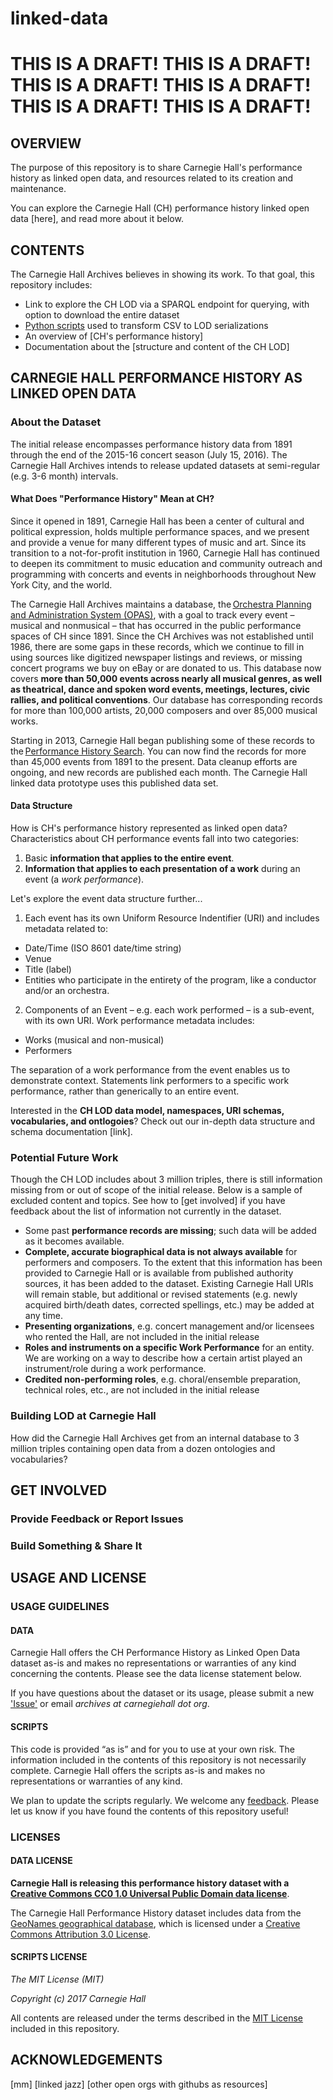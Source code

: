 # linked-data
# THIS IS A DRAFT! THIS IS A DRAFT! THIS IS A DRAFT! THIS IS A DRAFT! THIS IS A DRAFT! THIS IS A DRAFT! 

## OVERVIEW

The purpose of this repository is to share Carnegie Hall's performance history as linked open data, and resources related to its creation and maintenance. 

You can explore the Carnegie Hall (CH) performance history linked open data [here], and read more about it below.

## CONTENTS

The Carnegie Hall Archives believes in showing its work. To that goal, this repository includes:
- Link to explore the CH LOD via a SPARQL endpoint for querying, with option to download the entire dataset
- [Python scripts](/scripts/scripts-overview.md) used to transform CSV to LOD serializations
- An overview of [CH's performance history]
- Documentation about the [structure and content of the CH LOD]

## CARNEGIE HALL PERFORMANCE HISTORY AS LINKED OPEN DATA

### About the Dataset
The initial release encompasses performance history data from 1891 through the end of the 2015-16 concert season (July 15, 2016). The Carnegie Hall Archives intends to release updated datasets at semi-regular (e.g. 3-6 month) intervals.

#### What Does "Performance History" Mean at CH?

Since it opened in 1891, Carnegie Hall has been a center of cultural and political expression, holds multiple performance spaces, and we present and provide a venue for many different types of music and art. Since its transition to a not-for-profit institution in 1960, Carnegie Hall has continued to deepen its commitment to music education and community outreach and programming with concerts and events in neighborhoods throughout New York City, and the world.

The Carnegie Hall Archives maintains a database, the [Orchestra Planning and Administration System (OPAS)](http://fineartssoftware.com/), with a goal to track every event – musical and nonmusical – that has occurred in the public performance spaces of CH since 1891. Since the CH Archives was not established until 1986, there are some gaps in these records, which we continue to fill in using sources like digitized newspaper listings and reviews, or missing concert programs we buy on eBay or are donated to us. This database now covers **more than 50,000 events across nearly all musical genres, as well as theatrical, dance and spoken word events, meetings, lectures, civic rallies, and political conventions**. Our database has corresponding records for more than 100,000 artists, 20,000 composers and over 85,000 musical works.

Starting in 2013, Carnegie Hall began publishing some of these records to the [Performance History Search](https://www.carnegiehall.org/PerformanceHistorySearch/). You can now find the records for more than 45,000 events from 1891 to the present. Data cleanup efforts are ongoing, and new records are published each month. The Carnegie Hall linked data prototype uses this published data set.

#### Data Structure

How is CH's performance history represented as linked open data? Characteristics about CH performance events fall into two categories:
1. Basic **information that applies to the entire event**.
2. **Information that applies to each presentation of a work** during an event (a *work performance*). 

Let's explore the event data structure further... 
1. Each event has its own Uniform Resource Indentifier (URI) and includes metadata related to: 
  - Date/Time (ISO 8601 date/time string) 
  - Venue 
  - Title (label) 
  - Entities who participate in the entirety of the program, like a conductor and/or an orchestra.

2. Components of an Event – e.g. each work performed – is a sub-event, with its own URI. Work performance metadata includes:
  - Works (musical and non-musical)
  - Performers 

The separation of a work performance from the event enables us to demonstrate context. Statements link performers to a specific work performance, rather than generically to an entire event.

Interested in the **CH LOD data model, namespaces, URI schemas, vocabularies, and ontlogoies**? Check out our in-depth data structure and schema documentation [link].

### Potential Future Work

Though the CH LOD includes about 3 million triples, there is still information missing from or out of scope of the initial release. Below is a sample of excluded content and topics. See how to [get involved] if you have feedback about the list of information not currently in the dataset.

- Some past **performance records are missing**; such data will be added as it becomes available. 
- **Complete, accurate biographical data is not always available** for performers and composers. To the extent that this information has been provided to Carnegie Hall or is available from published authority sources, it has been added to the dataset. Existing Carnegie Hall URIs will remain stable, but additional or revised statements (e.g. newly acquired birth/death dates, corrected spellings, etc.) may be added at any time. 
- **Presenting organizations**, e.g. concert management and/or licensees who rented the Hall, are not included in the initial release
- **Roles and instruments on a specific Work Performance** for an entity. We are working on a way to describe how a certain artist played an instrument/role during a work performance.
- **Credited non-performing roles**, e.g. choral/ensemble preparation, technical roles, etc., are not included in the initial release

### Building LOD at Carnegie Hall

How did the Carnegie Hall Archives get from an internal database to 3 million triples containing open data from a dozen ontologies and vocabularies? 

## GET INVOLVED
### Provide Feedback or Report Issues
### Build Something & Share It

## USAGE AND LICENSE
### USAGE GUIDELINES
#### DATA
Carnegie Hall offers the CH Performance History as Linked Open Data dataset as-is and makes no representations or warranties of any kind concerning the contents. Please see the data license statement below.

If you have questions about the dataset or its usage, please submit a new ['Issue']() or email *archives at carnegiehall dot org*. 

#### SCRIPTS
This code is provided “as is” and for you to use at your own risk. The information included in the contents of this repository is not necessarily complete. Carnegie Hall offers the scripts as-is and makes no representations or warranties of any kind.

We plan to update the scripts regularly. We welcome any [feedback](https://github.com/CarnegieHall/linked-data/issues). Please let us know if you have found the contents of this repository useful!

### LICENSES
#### DATA LICENSE
**Carnegie Hall is releasing this performance history dataset with a [Creative Commons CC0 1.0 Universal Public Domain data license](https://creativecommons.org/publicdomain/zero/1.0/)**.

The Carnegie Hall Performance History dataset includes data from the [GeoNames geographical database](http://www.geonames.org/), which is licensed under a [Creative Commons Attribution 3.0 License](http://creativecommons.org/licenses/by/3.0/).

#### SCRIPTS LICENSE
_The MIT License (MIT)_

_Copyright (c) 2017 Carnegie Hall_

All contents are released under the terms described in the [MIT License](https://github.com/CarnegieHall/linked-data/blob/master/LICENSE) included in this repository.

## ACKNOWLEDGEMENTS 

[mm]
[linked jazz]
[other open orgs with githubs as resources]
